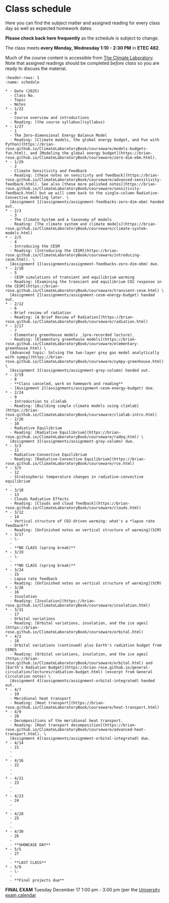 # Class schedule

Here you can find the subject matter and assigned reading for every class day as well as expected homework dates.

**Please check back here frequently** as the schedule is subject to change.

The class meets **every Monday, Wednesday 1:10 - 2:30 PM** in **ETEC 482**.

Much of the course content is accessible from [The Climate Laboratory](https://brian-rose.github.io/ClimateLaboratoryBook/). Note that assigned readings should be completed *before class* so you are ready to discuss the material.

```{list-table} Class schedule
:header-rows: 1
:name: schedule

* - Date (2025)
  - Class No.
  - Topic
  - Notes
* - 1/22
  - 0
  - Course overview and introductions
  - Reading: [the course syllabus](syllabus)
* - 1/27
  - 1
  - The Zero-dimensional Energy Balance Model
  - Reading: [Climate models, the global energy budget, and Fun with Python](https://brian-rose.github.io/ClimateLaboratoryBook/courseware/models-budgets-fun.html), and [Modeling the global energy budget](https://brian-rose.github.io/ClimateLaboratoryBook/courseware/zero-dim-ebm.html).
* - 1/29
  - 2
  - Climate Sensitivity and Feedback
  - Reading: [these notes on sensitivty and feedback](https://brian-rose.github.io/ClimateLaboratoryBook/courseware/advanced-sensitivity-feedback.html). See also [these more polished notes](https://brian-rose.github.io/ClimateLaboratoryBook/courseware/sensitivity-feedback.html) but we will come back to the single-column Radiative-Convective modeling later. \
  [Assignment 1](assignments/assignment-feedbacks-zero-dim-ebm) handed out.
* - 2/3
  - 3
  - The Climate System and a taxonomy of models
  - Reading: [The climate system and climate models](https://brian-rose.github.io/ClimateLaboratoryBook/courseware/climate-system-models.html)
* - 2/5
  - 4
  - Introducing the CESM
  - Reading: [Introducing the CESM](https://brian-rose.github.io/ClimateLaboratoryBook/courseware/introducing-cesm.html). \
  [Assignment 1](assignments/assignment-feedbacks-zero-dim-ebm) due.
* - 2/10
  - 5
  - CESM simulations of transient and equilibrium warming
  - Reading: [Examining the transient and equilibrium CO2 response in the CESM](https://brian-rose.github.io/ClimateLaboratoryBook/courseware/transient-cesm.html) \
  [Assignment 2](assignments/assignment-cesm-energy-budget) handed out.
* - 2/12
  - 6
  - Brief review of radiation
  - Reading: [A Brief Review of Radiation](https://brian-rose.github.io/ClimateLaboratoryBook/courseware/radiation.html)
* - 2/17
  - 7
  - Elementary greenhouse models _(pre-recorded lecture)_
  - Reading: [Elementary greenhouse models](https://brian-rose.github.io/ClimateLaboratoryBook/courseware/elementary-greenhouse.html) \
  [Advanced topic: Solving the two-layer grey gas model analytically with sympy](https://brian-rose.github.io/ClimateLaboratoryBook/courseware/sympy-greenhouse.html) \
  [Assignment 3](assignments/assignment-grey-column) handed out.
* - 2/19
  - 8
  - **Class canceled, work on homework and reading**
  - [Assignment 2](assignments/assignment-cesm-energy-budget) due.
* - 2/24
  - 9
  - Introduction to climlab
  - Reading: [Building simple climate models using climlab](https://brian-rose.github.io/ClimateLaboratoryBook/courseware/climlab-intro.html)
* - 2/26
  - 10
  - Radiative Equilibrium
  - Reading: [Radiative Equilibrium](https://brian-rose.github.io/ClimateLaboratoryBook/courseware/radeq.html) \
  [Assignment 3](assignments/assignment-grey-column) due.
* - 3/3
  - 11
  - Radiative-Convective Equilibrium
  - Reading: [Radiative-Convective Equilibrium](https://brian-rose.github.io/ClimateLaboratoryBook/courseware/rce.html)
* - 3/5
  - 12
  - Stratospheric temperature changes in radiative-convective equilibrium
  -
* - 3/10
  - 13
  - Clouds Radiative Effects
  - Reading: [Clouds and cloud feedback](https://brian-rose.github.io/ClimateLaboratoryBook/courseware/clouds.html)
* - 3/12
  - 14
  - Vertical structure of CO2-driven warming: what's a *lapse rate feedback*?
  - Reading: [Unfinished notes on vertical structure of warming](SCM)
* - 3/17
  - \-
  - 
  - **NO CLASS (spring break)**
* - 3/19
  - \-
  -
  - **NO CLASS (spring break)**
* - 3/24
  - 15
  - Lapse rate feedback
  - Reading: [Unfinished notes on vertical structure of warming](SCM)
* - 3/26
  - 16
  - Insolation
  - Reading: [Insolation](https://brian-rose.github.io/ClimateLaboratoryBook/courseware/insolation.html)
* - 3/31
  - 17
  - Orbital variations
  - Reading: [Orbital variations, insolation, and the ice ages](https://brian-rose.github.io/ClimateLaboratoryBook/courseware/orbital.html)
* - 4/2
  - 18
  - Orbital variations (continued) plus Earth's radiation budget from CERES
  - Reading: [Orbital variations, insolation, and the ice ages](https://brian-rose.github.io/ClimateLaboratoryBook/courseware/orbital.html) and [Earth's Radiation Budget](https://brian-rose.github.io/general-circulation/lectures/radiation-budget.html) (excerpt from General Circulation notes) \
  [Assignment 4](assignments/assignment-orbital-integrated) handed out.
* - 4/7
  - 19
  - Meridional heat transport
  - Reading: [Heat transport](https://brian-rose.github.io/ClimateLaboratoryBook/courseware/heat-transport.html)
* - 4/9
  - 20
  - Decompositions of the meridional heat transport.
  - Reading: [Heat transport decomposition](https://brian-rose.github.io/ClimateLaboratoryBook/courseware/advanced-heat-transport.html). \
  [Assignment 4](assignments/assignment-orbital-integrated) due.
* - 4/14
  - 21
  - 
  -
* - 4/16
  - 22
  -
  -
* - 4/21
  - 23
  - 
  -
* - 4/23
  - 24
  -
  -
* - 4/28
  - 25
  - 
  -
* - 4/30
  - 26
  -
  - **SHOWCASE DAY**
* - 5/5
  - 27
  - 
  - **LAST CLASS**
* - 5/9
  - \-
  - 
  - **Final projects due**
```

**FINAL EXAM** Tuesday December 17 1:00 pm - 3:00 pm (per the [University exam calendar](https://livealbany.sharepoint.com/sites/web_registrar/Shared%20Documents/Forms/AllItems.aspx?id=%2Fsites%2Fweb%5Fregistrar%2FShared%20Documents%2FFinal%20Exams%2FFall%202024%20Final%20Exam%20Schedule%20for%20Web%2Epdf&parent=%2Fsites%2Fweb%5Fregistrar%2FShared%20Documents%2FFinal%20Exams&p=true&ga=1)